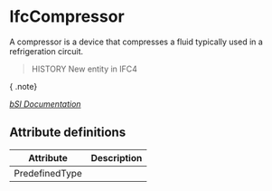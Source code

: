 IfcCompressor
=============
A compressor is a device that compresses a fluid typically used in a
refrigeration circuit.  
  
> HISTORY  New entity in IFC4  
  
{ .note}  
>  
[ _bSI
Documentation_](https://standards.buildingsmart.org/IFC/DEV/IFC4_2/FINAL/HTML/schema/ifchvacdomain/lexical/ifccompressor.htm)


Attribute definitions
---------------------
| Attribute      | Description   |
|----------------|---------------|
| PredefinedType |               |

